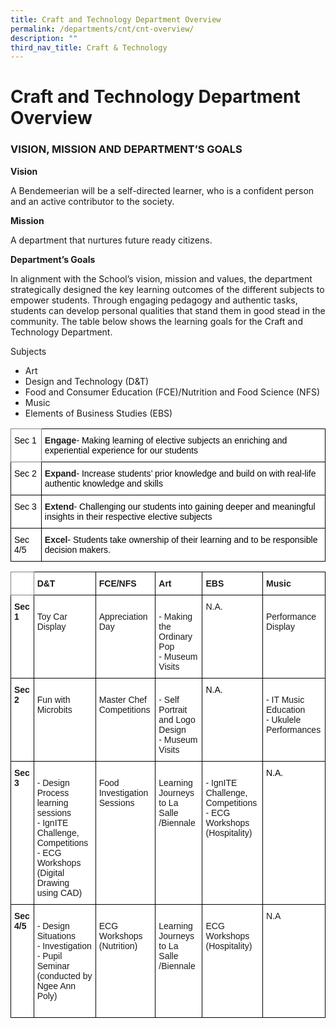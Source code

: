 ```yaml
---
title: Craft and Technology Department Overview
permalink: /departments/cnt/cnt-overview/
description: ""
third_nav_title: Craft & Technology
---
```


# Craft and Technology Department Overview

### VISION, MISSION AND DEPARTMENT’S GOALS

**Vision**

A Bendemeerian will be a self-directed learner, who is a confident person and an active contributor to the society.

**Mission**

A department that nurtures future ready citizens.

**Department’s Goals**

In alignment with the School’s vision, mission and values, the department strategically designed the key learning outcomes of the different subjects to empower students. Through engaging pedagogy and authentic tasks, students can develop personal qualities that stand them in good stead in the community. The table below shows the learning goals for the Craft and Technology Department.

Subjects
* Art
* Design and Technology (D&T)
* Food and Consumer Education (FCE)/Nutrition and Food Science (NFS)
* Music
* Elements of Business Studies (EBS)

<style type="text/css">
.tg  {border-collapse:collapse;border-spacing:0;}
.tg td{border-color:black;border-style:solid;border-width:1px;font-family:Arial, sans-serif;font-size:14px;
  overflow:hidden;padding:10px 5px;word-break:normal;}
.tg th{border-color:black;border-style:solid;border-width:1px;font-family:Arial, sans-serif;font-size:14px;
  font-weight:normal;overflow:hidden;padding:10px 5px;word-break:normal;}
.tg .tg-jxgv{background-color:#FFF;border-color:inherit;text-align:left;vertical-align:top}
.tg .tg-dgl5{background-color:#FFF;font-weight:bold;text-align:left;vertical-align:top}
.tg .tg-ktyi{background-color:#FFF;text-align:left;vertical-align:top}
</style>
<table class="tg">
<thead>
  <tr>
    <th class="tg-jxgv"><span style="font-weight:400;color:#000">Sec 1</span></th>
    <th class="tg-dgl5">Engage<span style="font-weight:400;color:#000">- Making learning of elective subjects an enriching and experiential experience for our students</span></th>
  </tr>
</thead>
<tbody>
  <tr>
    <td class="tg-ktyi"><span style="font-weight:400;color:#000">Sec 2</span></td>
    <td class="tg-dgl5">Expand<span style="font-weight:400;color:#000">- Increase students’ prior knowledge and build on with real-life authentic knowledge and skills</span></td>
  </tr>
  <tr>
    <td class="tg-ktyi"><span style="font-weight:400;color:#000">Sec 3</span></td>
    <td class="tg-dgl5">Extend<span style="font-weight:400;color:#000">- Challenging our students into gaining deeper and meaningful insights in their respective elective subjects</span></td>
  </tr>
  <tr>
    <td class="tg-ktyi"><span style="font-weight:400;color:#000">Sec 4/5</span></td>
    <td class="tg-dgl5">Excel<span style="font-weight:400;color:#000">- Students take ownership of their learning and to be responsible decision makers.</span></td>
  </tr>
</tbody>
</table>

<style type="text/css">
.tg  {border-collapse:collapse;border-spacing:0;}
.tg td{border-color:black;border-style:solid;border-width:1px;font-family:Arial, sans-serif;font-size:14px;
  overflow:hidden;padding:10px 5px;word-break:normal;}
.tg th{border-color:black;border-style:solid;border-width:1px;font-family:Arial, sans-serif;font-size:14px;
  font-weight:normal;overflow:hidden;padding:10px 5px;word-break:normal;}
.tg .tg-pdeq{background-color:#FFF;border-color:inherit;font-weight:bold;text-align:left;vertical-align:top}
.tg .tg-dgl5{background-color:#FFF;font-weight:bold;text-align:left;vertical-align:top}
.tg .tg-ktyi{background-color:#FFF;text-align:left;vertical-align:top}
</style>
<table class="tg">
<thead>
  <tr>
    <th class="tg-pdeq"></th>
    <th class="tg-dgl5">D&amp;T</th>
    <th class="tg-dgl5">FCE/NFS</th>
    <th class="tg-dgl5">Art</th>
    <th class="tg-dgl5">EBS</th>
    <th class="tg-dgl5">Music</th>
  </tr>
</thead>
<tbody>
  <tr>
    <td class="tg-dgl5">Sec 1</td>
    <td class="tg-ktyi"><br>Toy Car Display<br></td>
    <td class="tg-ktyi"><br>Appreciation Day<br></td>
    <td class="tg-ktyi"><br>- Making the Ordinary Pop<br>- Museum Visits<br></td>
    <td class="tg-ktyi"><span style="background-color:initial">N.A.</span><br></td>
    <td class="tg-ktyi"><br>Performance Display<br></td>
  </tr>
  <tr>
    <td class="tg-dgl5">Sec 2</td>
    <td class="tg-ktyi"><br>Fun with Microbits<br></td>
    <td class="tg-ktyi"><br>Master Chef Competitions<br></td>
    <td class="tg-ktyi"><br><span style="background-color:initial">- Self Portrait and Logo Design</span><br><span style="background-color:initial">- Museum Visits</span><br></td>
    <td class="tg-ktyi"><span style="font-weight:400;color:#000">N.A.</span></td>
    <td class="tg-ktyi"><br>- IT Music Education<br>- Ukulele Performances<br></td>
  </tr>
  <tr>
    <td class="tg-dgl5">Sec 3</td>
    <td class="tg-ktyi"><br>- Design Process learning sessions<br>- IgnITE Challenge, Competitions<br>- ECG Workshops (Digital Drawing using CAD)<br></td>
    <td class="tg-ktyi"><br>Food Investigation Sessions<br></td>
    <td class="tg-ktyi"><br>Learning Journeys to La Salle /Biennale<br></td>
    <td class="tg-ktyi"><br>- IgnITE Challenge, Competitions<br>- ECG Workshops (Hospitality) <br></td>
    <td class="tg-ktyi"><span style="font-weight:400;color:#000">N.A.</span></td>
  </tr>
  <tr>
    <td class="tg-dgl5">Sec 4/5</td>
    <td class="tg-ktyi"><br>- Design Situations<br>- Investigation<br><span style="background-color:initial">- Pupil Seminar (conducted by Ngee Ann Poly) </span><br><br></td>
    <td class="tg-ktyi"><br>ECG Workshops (Nutrition) <br></td>
    <td class="tg-ktyi"><br>Learning Journeys to La Salle /Biennale<br></td>
    <td class="tg-ktyi"><br>ECG Workshops (Hospitality) <br></td>
    <td class="tg-ktyi"><span style="background-color:initial">N.A</span></td>
  </tr>
</tbody>
</table>


